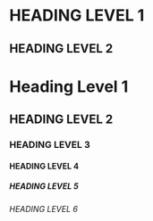 # HEADING LEVEL 1

## HEADING LEVEL 2

# Heading Level 1

## HEADING LEVEL 2

### HEADING LEVEL 3

#### HEADING LEVEL 4

##### HEADING LEVEL 5

###### HEADING LEVEL 6
